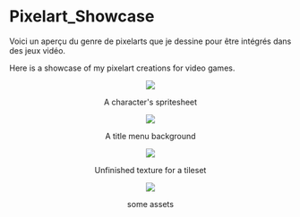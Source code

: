 # Pixelart_Showcase

Voici un aperçu du genre de pixelarts que je dessine pour être intégrés dans des jeux vidéo.

Here is a showcase of my pixelart creations for video games.

<p align="center">
  <img src="https://user-images.githubusercontent.com/36695417/194727990-832a25fb-01ff-4db3-98bd-b478feae60de.png" />
</p>
<p align="center">A character's spritesheet</p>

<p align="center">
  <img src="https://user-images.githubusercontent.com/36695417/194728036-a5169b03-34c7-4502-8287-2f3771b6a69f.png" />
</p>
<p align="center">A title menu background</p>

<p align="center">
  <img src="https://user-images.githubusercontent.com/36695417/194728073-3ab21646-82f8-4a43-af68-d29a55915af5.png" />
</p>
<p align="center">Unfinished texture for a tileset</p>

<p align="center">
  <img src="https://user-images.githubusercontent.com/36695417/194728304-d629ed9a-f545-4564-afd3-887691d55b33.png" />
</p>
<p align="center">some assets</p>

